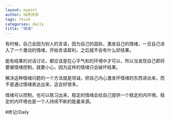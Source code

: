 ```yaml
---
layout: mypost
author: 咕咚同学
tags: think 
categories: daily
title: "情绪"
---
```


有时候，自己会因为别人的言语，因为自己的固执，激发自己的情绪，一旦自己进入了一个激动的情绪，开始言语犀利，之后就不会有什么好结果。

能有结果的对话讨论，都应该是在心平气和的环境中才可以，所以当发现自己即将要被情绪控制，就要小心，因为这样的情绪只会破坏结果。

解决这种情绪问题的一个方法就是坦诚，把自己内心激发坏情绪的东西讲出来，而不是通过情绪表达出来，这会好很多。

情绪可以控制，也可以练习出来，稳定的情绪会给自己提供一个稳定的内环境，稳定的内环境也是一个人持续不断的能量来源。

#咚记/Daily 